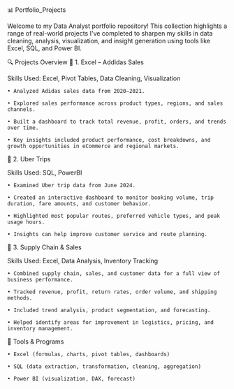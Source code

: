 📊 Portfolio_Projects

Welcome to my Data Analyst portfolio repository!
This collection highlights a range of real-world projects I've completed to sharpen my skills in data cleaning, analysis, visualization, and insight generation using tools like Excel, SQL, and Power BI.

🔍 Projects Overview
📁 1. Excel – Addidas Sales

Skills Used: Excel, Pivot Tables, Data Cleaning, Visualization

    • Analyzed Adidas sales data from 2020–2021.

    • Explored sales performance across product types, regions, and sales channels.

    • Built a dashboard to track total revenue, profit, orders, and trends over time.

    • Key insights included product performance, cost breakdowns, and growth opportunities in eCommerce and regional markets.

📁 2. Uber Trips

Skills Used: SQL, PowerBI

    • Examined Uber trip data from June 2024.

    • Created an interactive dashboard to monitor booking volume, trip duration, fare amounts, and customer behavior.

    • Highlighted most popular routes, preferred vehicle types, and peak usage hours.

    • Insights can help improve customer service and route planning.

📁 3. Supply Chain & Sales

Skills Used: Excel, Data Analysis, Inventory Tracking

    • Combined supply chain, sales, and customer data for a full view of business performance.

    • Tracked revenue, profit, return rates, order volume, and shipping methods.

    • Included trend analysis, product segmentation, and forecasting.

    • Helped identify areas for improvement in logistics, pricing, and inventory management.

🧰 Tools & Programs

    • Excel (formulas, charts, pivot tables, dashboards)

    • SQL (data extraction, transformation, cleaning, aggregation)
    
    • Power BI (visualization, DAX, forecast)
